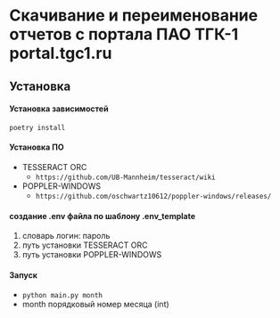 # Скачивание и переименование отчетов с портала ПАО ТГК-1 portal.tgc1.ru

## Установка

#### Установка зависимостей

```poetry install```

#### Установка ПО

- TESSERACT ORC
    - ```https://github.com/UB-Mannheim/tesseract/wiki```
- POPPLER-WINDOWS
    - ```https://github.com/oschwartz10612/poppler-windows/releases/```

#### создание .env файла по шаблону .env_template

1. словарь логин: пароль
2. путь установки TESSERACT ORC
3. путь установки POPPLER-WINDOWS

#### Запуск

- ```python main.py month```
- month порядковый номер месяца (int)